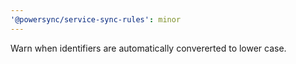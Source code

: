 ```yaml
---
'@powersync/service-sync-rules': minor
---
```


Warn when identifiers are automatically convererted to lower case.

